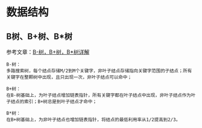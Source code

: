 # 数据结构

## B树、B+树、B*树
参考文章：[B-树，B+树，B*树详解](https://blog.csdn.net/aqzwss/article/details/53074186)

    B-树：
    多路搜索树，每个结点存储M/2到M个关键字，非叶子结点存储指向关键字范围的子结点；所有关键字在整颗树中出现，且只出现一次，非叶子结点可以命中；

    B+树：
    在B-树基础上，为叶子结点增加链表指针，所有关键字都在叶子结点中出现，非叶子结点作为叶子结点的索引；B+树总是到叶子结点才命中；

    B*树：
    在B+树基础上，为非叶子结点也增加链表指针，将结点的最低利用率从1/2提高到2/3。

